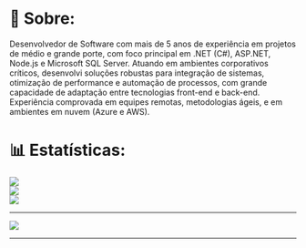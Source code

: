 # 💫 Sobre:
Desenvolvedor de Software com mais de 5 anos de experiência em projetos de médio e grande porte, com foco principal em .NET (C#), ASP.NET, Node.js e Microsoft SQL Server. Atuando em ambientes corporativos críticos, desenvolvi soluções robustas para integração de sistemas, otimização de performance e automação de processos, com grande capacidade de adaptação entre tecnologias front-end e back-end. Experiência comprovada em equipes remotas, metodologias ágeis, e em ambientes em nuvem (Azure e AWS).

# 📊 Estatísticas:
![](https://github-readme-stats.vercel.app/api?username=abelgasque&theme=dark&hide_border=false&include_all_commits=true&count_private=true)<br/>
![](https://github-readme-streak-stats.herokuapp.com/?user=abelgasque&theme=dark&hide_border=false)<br/>
![](https://github-readme-stats.vercel.app/api/top-langs/?username=abelgasque&theme=dark&hide_border=false&include_all_commits=true&count_private=true&layout=compact)

---
[![](https://visitcount.itsvg.in/api?id=abelgasque&icon=0&color=0)](https://visitcount.itsvg.in)

---
